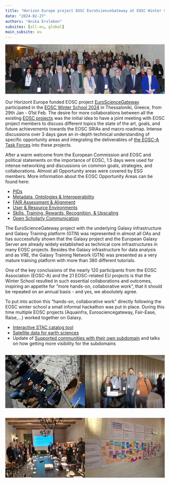 ```yaml
---
title: "Horizon Europe project EOSC EuroScienceGateway at EOSC Winter School 2024"
date: "2024-02-27"
authors: "Anika Erxleben"
subsites: [all-eu, global]
main_subsite: eu
---
```


![EOSC Winter School 2024](./images/image4.jpg)

Our Horizont Europe funded EOSC project [EuroScienceGateway](https://eurosciencegateway.eu) participated in the [EOSC Winter School 2024](https://eosc.eu/eosc-focus-project/winter-school-2024/) in Thessaloniki, Greece, from 29th Jan - 01st Feb. The desire for more collaborations between all the existing [EOSC projects](https://eosc.eu/horizon-europe-projects/) was the initial idea to have a joint meeting with EOSC project members to discuss different topics the state of the art, goals, and future achievements towards the EOSC SRIAs and macro roadmap. Intense discussions over 3 days gave an in-depth technical understanding of specific opportunity areas and integrating the deliverables of [the EOSC-A Task Forces](https://eosc.eu/eosc-task-forces/) into these projects.

After a warm welcome from the European Commission and EOSC and political statements on the importance of EOSC, 1.5 days were used for intense networking and discussions on common goals, strategies, and collaborations. Almost all Opportunity areas were covered by ESG members. More information about the EOSC Opportunity Areas can be found here:
- [PIDs](https://eosc.eu/oa1-pids-persistent-identifiers)
- [Metadata, Ontologies & Interoperability](https://eosc.eu/oa2-metadata-ontologies-interoperability)
- [FAIR Assessment & Alignment](https://eosc.eu/oa3-fair-assessment-alignment)
- [User & Resource Environments](https://eosc.eu/oa4-user-resource-environments)
- [Skills, Training, Rewards, Recognition, & Upscaling](https://eosc.eu/oa5-skills-training-rewards-recognition-upscaling)
- [Open Scholarly Communication](https://eosc.eu/oa6-open-scholarly-communication)

The EuroScienceGateway project with the underlying Galaxy infrastructure and Galaxy Training platform (GTN) was represented in almost all OAs and has successfully shown that the Galaxy project and the European Galaxy Server are already widely established as technical core infrastructures in many EOSC projects. Besides the Galaxy infrastructure for data analysis and as VRE, the Galaxy Training Network (GTN) was presented as a very mature training platform with more than 380 different tutorials.

One of the key conclusions of the nearly 120 participants from the EOSC Association (EOSC-A) and the 21 EOSC-related EU projects is that the Winter School resulted in such essential collaborations and outcomes, inspiring an appetite for “more hands-on, collaborative work”, that it should be repeated on an annual basis - and yes, we absolutely agree.

To put into action this “hands-on, collaborative work” directly following the EOSC winter school a small informal hackathon was put in place. During this time multiple EOSC projects (Aquainfra, Eurosciencegateway, Fair-Ease, Raise,...) worked together on Galaxy. 

- [Interactive STAC catalog tool](https://earth-system.usegalaxy.eu/root?tool_id=interactive_tool_stac)
- [Satellite data for earth sciences](https://galaxyproject.org/news/2024-02-04-jupyterlabs/)
- Update of [Supported communities with their own subdomain](https://galaxyproject.org/eu/subdomains/) and talks on how getting more visibility for the subdomains

<div style="display: flex; justify-content: center; align-items: center;">

![EOSC Winter School 2024](./images/image2.jpg)


![EOSC Winter School 2024](./images/image5.jpg)
</div>

<div style="display: flex; justify-content: center; align-items: center;">

![EOSC Winter School 2024](./images/image1.jpg)


![EOSC Winter School 2024](./images/image3.jpg)
</div>
